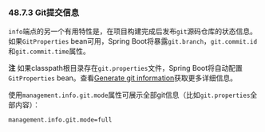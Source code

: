 ### 48.7.3 Git提交信息
`info`端点的另一个有用特性是，在项目构建完成后发布`git`源码仓库的状态信息。如果`GitProperties` bean可用，Spring Boot将暴露`git.branch`，`git.commit.id`和`git.commit.time`属性。

**注** 如果classpath根目录存在`git.properties`文件，Spring Boot将自动配置`GitProperties` bean。查看[Generate git information](https://docs.spring.io/spring-boot/docs/2.0.0.M5/reference/htmlsingle/#howto-git-info)获取更多详细信息。

使用`management.info.git.mode`属性可展示全部git信息（比如`git.properties`全部内容）：
```properties
management.info.git.mode=full
```
